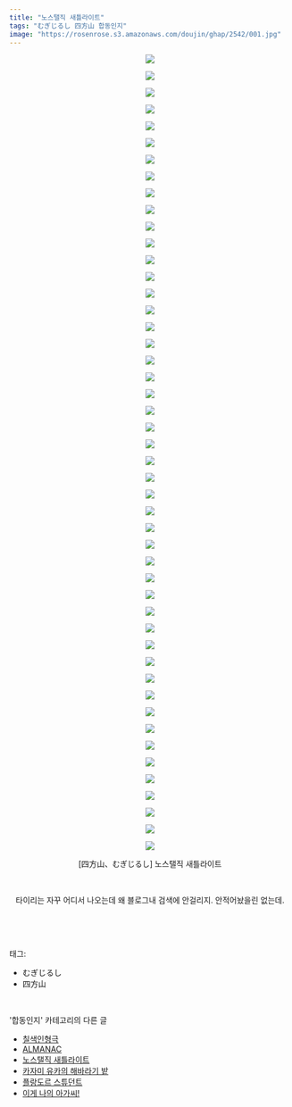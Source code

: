 ```yaml
---
title: "노스탤직 새틀라이트"
tags: "むぎじるし 四方山 합동인지"
image: "https://rosenrose.s3.amazonaws.com/doujin/ghap/2542/001.jpg"
---
```

<div class="article">
<p style="text-align: center; clear: none; float: none;"><img src="{{ site.imgserver1 }}/ghap/2542/001.jpg"/></p>
<p style="text-align: center; clear: none; float: none;"><img src="{{ site.imgserver1 }}/ghap/2542/002.jpg"/></p>
<p style="text-align: center; clear: none; float: none;"><img src="{{ site.imgserver1 }}/ghap/2542/003.jpg"/></p>
<p style="text-align: center; clear: none; float: none;"><img src="{{ site.imgserver1 }}/ghap/2542/004.jpg"/></p>
<p style="text-align: center; clear: none; float: none;"><img src="{{ site.imgserver1 }}/ghap/2542/005.jpg"/></p>
<p style="text-align: center; clear: none; float: none;"><img src="{{ site.imgserver1 }}/ghap/2542/006.jpg"/></p>
<p style="text-align: center; clear: none; float: none;"><img src="{{ site.imgserver1 }}/ghap/2542/007.jpg"/></p>
<p style="text-align: center; clear: none; float: none;"><img src="{{ site.imgserver1 }}/ghap/2542/008.jpg"/></p>
<p style="text-align: center; clear: none; float: none;"><img src="{{ site.imgserver1 }}/ghap/2542/009.jpg"/></p>
<p style="text-align: center; clear: none; float: none;"><img src="{{ site.imgserver1 }}/ghap/2542/010.jpg"/></p>
<p style="text-align: center; clear: none; float: none;"><img src="{{ site.imgserver1 }}/ghap/2542/011.jpg"/></p>
<p style="text-align: center; clear: none; float: none;"><img src="{{ site.imgserver1 }}/ghap/2542/012.jpg"/></p>
<p style="text-align: center; clear: none; float: none;"><img src="{{ site.imgserver1 }}/ghap/2542/013.jpg"/></p>
<p style="text-align: center; clear: none; float: none;"><img src="{{ site.imgserver1 }}/ghap/2542/014.jpg"/></p>
<p style="text-align: center; clear: none; float: none;"><img src="{{ site.imgserver1 }}/ghap/2542/015.jpg"/></p>
<p style="text-align: center; clear: none; float: none;"><img src="{{ site.imgserver1 }}/ghap/2542/016.jpg"/></p>
<p style="text-align: center; clear: none; float: none;"><img src="{{ site.imgserver1 }}/ghap/2542/017.jpg"/></p>
<p style="text-align: center; clear: none; float: none;"><img src="{{ site.imgserver1 }}/ghap/2542/018.jpg"/></p>
<p style="text-align: center; clear: none; float: none;"><img src="{{ site.imgserver1 }}/ghap/2542/019.jpg"/></p>
<p style="text-align: center; clear: none; float: none;"><img src="{{ site.imgserver1 }}/ghap/2542/020.jpg"/></p>
<p style="text-align: center; clear: none; float: none;"><img src="{{ site.imgserver1 }}/ghap/2542/021.jpg"/></p>
<p style="text-align: center; clear: none; float: none;"><img src="{{ site.imgserver1 }}/ghap/2542/022.jpg"/></p>
<p style="text-align: center; clear: none; float: none;"><img src="{{ site.imgserver1 }}/ghap/2542/023.jpg"/></p>
<p style="text-align: center; clear: none; float: none;"><img src="{{ site.imgserver1 }}/ghap/2542/024.jpg"/></p>
<p style="text-align: center; clear: none; float: none;"><img src="{{ site.imgserver1 }}/ghap/2542/025.jpg"/></p>
<p style="text-align: center; clear: none; float: none;"><img src="{{ site.imgserver1 }}/ghap/2542/026.jpg"/></p>
<p style="text-align: center; clear: none; float: none;"><img src="{{ site.imgserver1 }}/ghap/2542/027.jpg"/></p>
<p style="text-align: center; clear: none; float: none;"><img src="{{ site.imgserver1 }}/ghap/2542/028.jpg"/></p>
<p style="text-align: center; clear: none; float: none;"><img src="{{ site.imgserver1 }}/ghap/2542/029.jpg"/></p>
<p style="text-align: center; clear: none; float: none;"><img src="{{ site.imgserver1 }}/ghap/2542/030.jpg"/></p>
<p style="text-align: center; clear: none; float: none;"><img src="{{ site.imgserver1 }}/ghap/2542/031.jpg"/></p>
<p style="text-align: center; clear: none; float: none;"><img src="{{ site.imgserver1 }}/ghap/2542/032.jpg"/></p>
<p style="text-align: center; clear: none; float: none;"><img src="{{ site.imgserver1 }}/ghap/2542/033.jpg"/></p>
<p style="text-align: center; clear: none; float: none;"><img src="{{ site.imgserver1 }}/ghap/2542/034.jpg"/></p>
<p style="text-align: center; clear: none; float: none;"><img src="{{ site.imgserver1 }}/ghap/2542/035.jpg"/></p>
<p style="text-align: center; clear: none; float: none;"><img src="{{ site.imgserver1 }}/ghap/2542/036.jpg"/></p>
<p style="text-align: center; clear: none; float: none;"><img src="{{ site.imgserver1 }}/ghap/2542/037.jpg"/></p>
<p style="text-align: center; clear: none; float: none;"><img src="{{ site.imgserver1 }}/ghap/2542/038.jpg"/></p>
<p style="text-align: center; clear: none; float: none;"><img src="{{ site.imgserver1 }}/ghap/2542/039.jpg"/></p>
<p style="text-align: center; clear: none; float: none;"><img src="{{ site.imgserver1 }}/ghap/2542/040.jpg"/></p>
<p style="text-align: center; clear: none; float: none;"><img src="{{ site.imgserver1 }}/ghap/2542/041.jpg"/></p>
<p style="text-align: center; clear: none; float: none;"><img src="{{ site.imgserver1 }}/ghap/2542/042.jpg"/></p>
<p style="text-align: center; clear: none; float: none;"><img src="{{ site.imgserver1 }}/ghap/2542/043.jpg"/></p>
<p style="text-align: center; clear: none; float: none;"><img src="{{ site.imgserver1 }}/ghap/2542/044.jpg"/></p>
<p style="text-align: center; clear: none; float: none;"><img src="{{ site.imgserver1 }}/ghap/2542/045.jpg"/></p>
<p style="text-align: center; clear: none; float: none;"><img src="{{ site.imgserver1 }}/ghap/2542/046.jpg"/></p>
<p style="text-align: center; clear: none; float: none;"><img src="{{ site.imgserver1 }}/ghap/2542/047.jpg"/></p>
<p style="text-align: center; clear: none; float: none;"><img src="{{ site.imgserver1 }}/ghap/2542/048.jpg"/></p>
<p style="text-align: center; clear: none; float: none;">[四方山、<span style="font-size: 13.3333px;">むぎじるし</span>] 노스탤직 새틀라이트</p>
<p style="text-align: center; clear: none; float: none;"><br/></p>
<p style="text-align: center; clear: none; float: none;">타이리는 자꾸 어디서 나오는데 왜 블로그내 검색에 안걸리지. 안적어놨을린 없는데.</p>
<p><br/></p>
</div><br/>
<div class="tagTrail">
<p>태그: </p>
<ul>
<li>むぎじるし</li>
<li>四方山</li>
</ul>
</div><br/>
<div class="another">
<p>'합동인지' 카테고리의 다른 글</p>
<ul>
<li><a href="/ghap_2596">칠색인형극</a></li>
<li><a href="/ghap_2576">ALMANAC</a></li>
<li><a href="/ghap_2542">노스탤직 새틀라이트</a></li>
<li><a href="/ghap_2537">카자미 유카의 해바라기 밭</a></li>
<li><a href="/ghap_2534">플랑도르 스튜던트</a></li>
<li><a href="/ghap_2528">이게 나의 아가씨!</a></li>
</ul>
</div><br/>
<div class="cb_module cb_fluid">
<div class="cb_wrt cb_profile">
</div><!-- commentList close -->
</div><br/>
